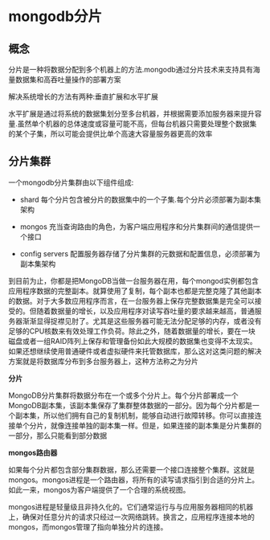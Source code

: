 <!--
 * @Author: lizhiyuan
 * @Date: 2020-11-25 10:42:52
 * @LastEditors: lizhiyuan
 * @LastEditTime: 2020-12-17 19:14:32
-->
# mongodb分片

## 概念

分片是一种将数据分配到多个机器上的方法.mongodb通过分片技术来支持具有海量数据集和高吞吐量操作的部署方案

解决系统增长的方法有两种:垂直扩展和水平扩展

水平扩展是通过将系统的数据集划分至多台机器，并根据需要添加服务器来提升容量.虽然单个机器的总体速度或容量可能不高，但每台机器只需要处理整个数据集的某个子集，所以可能会提供比单个高速大容量服务器更高的效率


## 分片集群

一个mongodb分片集群由以下组件组成:

- shard 每个分片包含被分片的数据集中的一个子集.每个分片必须部署为副本集架构

- mongos 充当查询路由的角色，为客户端应用程序和分片集群间的通信提供一个接口

- config servers 配置服务器存储了分片集群的元数据和配置信息，必须部署为副本集架构

到目前为止，你都是把MongoDB当做一台服务器在用，每个mongod实例都包含应用程序数据的完整副本。就算使用了复制，每个副本也都是完整克隆了其他副本的数据。对于大多数应用程序而言，在一台服务器上保存完整数据集是完全可以接受的。但随着数据量的增长，以及应用程序对读写吞吐量的要求越来越高，普通服务器渐渐显得捉襟见肘了。尤其是这些服务器可能无法分配足够的内存，或者没有足够的CPU核数来有效处理工作负荷。除此之外，随着数据量的增长，要在一块磁盘或者一组RAID阵列上保存和管理备份如此大规模的数据集也变得不太现实。如果还想继续使用普通硬件或者虚拟硬件来托管数据库，那么这对这类问题的解决方案就是将数据库分布到多台服务器上，这种方法称之为分片

**分片**

MongoDB分片集群将数据分布在一个或多个分片上。每个分片部署成一个MongoDB副本集，该副本集保存了集群整体数据的一部分。因为每个分片都是一个副本集，所以他们拥有自己的复制机制，能够自动进行故障转移。你可以直接连接单个分片，就像连接单独的副本集一样。但是，如果连接的副本集是分片集群的一部分，那么只能看到部分数据


**mongos路由器**

如果每个分片都包含部分集群数据，那么还需要一个接口连接整个集群。这就是mongos。mongos进程是一个路由器，将所有的读写请求指引到合适的分片上。如此一来，mongos为客户端提供了一个合理的系统视图。

mongos进程是轻量级且非持久化的。它们通常运行与与应用服务器相同的机器上，确保对任意分片的请求只经过一次网络跳转。换言之，应用程序连接本地的mongos，而mongos管理了指向单独分片的连接。




